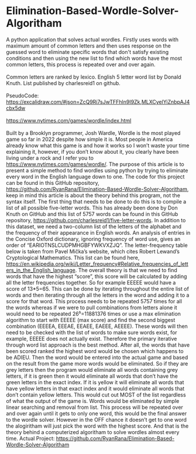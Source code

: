 # Elimination-Based-Wordle-Solver-Algoritham

A python application that solves actual wordles. Firstly uses words with maximum amount of common letters and then uses response on the guessed word to eliminate specific words that don't satisfy existing conditions and then using the new list to find which words have the most common letters, this process is repeated over and over again. 
<br><br>
Common letters are ranked by lexico. English 5 letter word list by Donald Knuth. List published by charlesreid1 on github.
<br><br>
PseudoCode: https://excalidraw.com/#json=ZcQ9Ri7sJwTFFhln9I9Zk,MLXCyelYiZnbpAJ4cbx5dw
<br><br>
https://www.nytimes.com/games/wordle/index.html
<br><br>
Built by a Brooklyn programmer, Josh Wardle, Wordle is the most played game so far in 2022 despite how simple it is. Most people in America already
know what this game is and how it works so I won’t waste your time explaining it, however, if you don’t know about it, you clearly have been living under a rock and I refer you to https://www.nytimes.com/games/wordle/.
The purpose of this article is to present a simple method to find wordles using python by trying to eliminate every word in the English language down to one. The code for this project can be found in this GitHub repository, https://github.com/RyanRana/Elimination-Based-Wordle-Solver-Algoritham, keep in mind this article is about the theory behind this program, not the syntax itself.
The first thing that needs to be done to do this is to compile a list of all possible five-letter words. This has already been done by Don Knuth on GitHub and this list of 5757 words can be found in this GitHub repository, https://github.com/charlesreid1/five-letter-words.
In addition to this dataset, we need a two-column list of the letters of the alphabet and the frequency of their appearance in English words. An analysis of entries in the Concise Oxford dictionary, ignoring frequency of word use, gives an order of “EARIOTNSLCUDPMHGBFYWKVXZJQ”. The letter-frequency table below is taken from Pavel Mička’s website, which cites Robert Lewand’s Cryptological Mathematics. This list can be found here, https://en.wikipedia.org/wiki/Letter_frequency#Relative_frequencies_of_letters_in_the_English_language.
The overall theory is that we need to find words that have the highest “score”, this score will be calculated by adding all the letter frequencies together. So for example EEEEE would have a score of 13*5=65. This can be done by iterating throughout the entire list of words and then iterating through all the letters in the word and adding it to a score for that word. This process needs to be repeated 5757 times for all the words whereas if we were to pull combinations from letters alone it would need to be repeated 26⁵=11881376 times or use a max elimination algorithm to start with EEEEE (max score) and find the second biggest combination (EEEEA, EEEAE, EEAEE, EAEEE, AEEEE). These words will then need to be checked with the list of words to make sure words exist, for example, EEEEE does not actually exist. Therefore the primary iterative through word list approach is the best method.
After all, the words that have been scored ranked the highest word would be chosen which happens to be ADIEU. Then the word would be entered into the actual game and based on the result from the game more words would be eliminated. So if they are grey letters then the program would eliminate all words containing grey letters, if it is green then it would eliminate all words that don’t have the green letters in the exact index. If it is yellow it will eliminate all words that have yellow letters in that exact index and it would eliminate all words that don’t contain yellow letters. This would cut out MOST of the list regardless of what the output of the game is. Words would be eliminated by simple linear searching and removal from list.
This process will be repeated over and over again until it gets to only one word, this would be the final answer to the wordle solver. However in the OFF chance it doesn’t get to one word the alogiritham will just pick the word with the highest score.
And that is the theory behind a computerized algoritham to solve wordles almost every time.
Actual Project: https://github.com/RyanRana/Elimination-Based-Wordle-Solver-Algoritham
